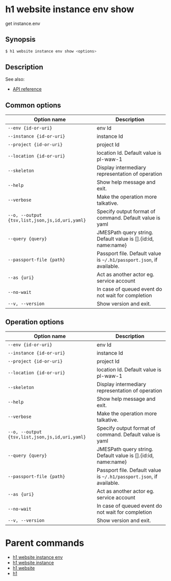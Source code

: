 
# h1 website instance env show

get instance.env

## Synopsis

```bash
$ h1 website instance env show <options>
```

## Description

See also:

* [API reference](https://api.hyperone.com/v2/docs#operation/v1:website:instance.env:get)

## Common options

| Option name                                        | Description                                                              |
| -------------------------------------------------- | ------------------------------------------------------------------------ |
| ```--env {id-or-uri}```                            | env Id                                                                   |
| ```--instance {id-or-uri}```                       | instance Id                                                              |
| ```--project {id-or-uri}```                        | project Id                                                               |
| ```--location {id-or-uri}```                       | location Id. Default value is pl-waw-1                                   |
| ```--skeleton```                                   | Display intermediary representation of operation                         |
| ```--help```                                       | Show help message and exit.                                              |
| ```--verbose```                                    | Make the operation more talkative.                                       |
| ```--o, --output {tsv,list,json,js,id,uri,yaml}``` | Specify output format of command. Default value is yaml                  |
| ```--query {query}```                              | JMESPath query string. Default value is [].\{id:id, name:name\}          |
| ```--passport-file {path}```                       | Passport file. Default value is ```~/.h1/passport.json```, if available. |
| ```--as {uri}```                                   | Act as another actor eg. service account                                 |
| ```--no-wait```                                    | In case of queued event do not wait for completion                       |
| ```--v, --version```                               | Show version and exit.                                                   |

## Operation options

| Option name                                        | Description                                                              |
| -------------------------------------------------- | ------------------------------------------------------------------------ |
| ```--env {id-or-uri}```                            | env Id                                                                   |
| ```--instance {id-or-uri}```                       | instance Id                                                              |
| ```--project {id-or-uri}```                        | project Id                                                               |
| ```--location {id-or-uri}```                       | location Id. Default value is pl-waw-1                                   |
| ```--skeleton```                                   | Display intermediary representation of operation                         |
| ```--help```                                       | Show help message and exit.                                              |
| ```--verbose```                                    | Make the operation more talkative.                                       |
| ```--o, --output {tsv,list,json,js,id,uri,yaml}``` | Specify output format of command. Default value is yaml                  |
| ```--query {query}```                              | JMESPath query string. Default value is [].\{id:id, name:name\}          |
| ```--passport-file {path}```                       | Passport file. Default value is ```~/.h1/passport.json```, if available. |
| ```--as {uri}```                                   | Act as another actor eg. service account                                 |
| ```--no-wait```                                    | In case of queued event do not wait for completion                       |
| ```--v, --version```                               | Show version and exit.                                                   |

# Parent commands

* [h1 website instance env](./../README.md)
* [h1 website instance](./../../README.md)
* [h1 website](./../../../README.md)
* [h1](./../../../../README.md)
